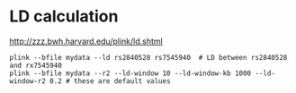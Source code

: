 # LD calculation

<http://zzz.bwh.harvard.edu/plink/ld.shtml>

```
plink --bfile mydata --ld rs2840528 rs7545940  # LD between rs2840528 and rx7545940
plink --bfile mydata --r2 --ld-window 10 --ld-window-kb 1000 --ld-window-r2 0.2 # these are default values

```
